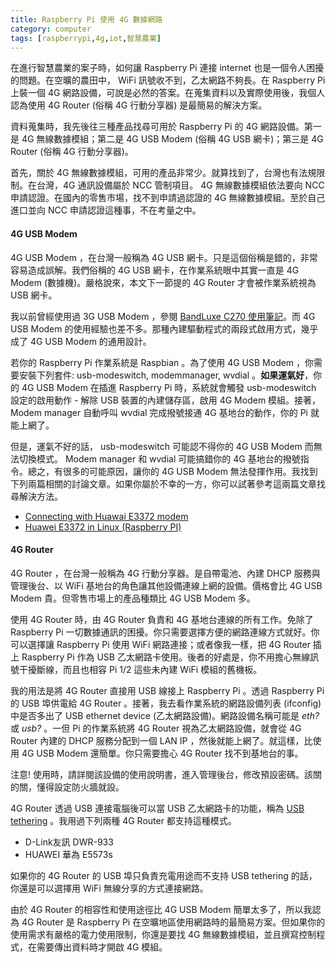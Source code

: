 ```yaml
---
title: Raspberry Pi 使用 4G 數據網路
category: computer
tags: [raspberrypi,4g,iot,智慧農業]
---
```


在進行智慧農業的案子時，如何讓 Raspberry Pi 連接 internet 也是一個令人困擾的問題。在空曠的農田中， WiFi 訊號收不到，乙太網路不夠長。在 Raspberry Pi 上裝一個 4G 網路設備，可說是必然的答案。在蒐集資料以及實際使用後，我個人認為使用 4G Router (俗稱 4G 行動分享器) 是最簡易的解決方案。

<!--more-->

資料蒐集時，我先後往三種產品找尋可用於 Raspberry Pi 的 4G 網路設備。第一是 4G 無線數據模組；第二是 4G USB Modem (俗稱 4G USB 網卡)；第三是 4G Router (俗稱 4G 行動分享器)。

首先，關於 4G 無線數據模組，可用的產品非常少。就算找到了，台灣也有法規限制。在台灣，4G 通訊設備屬於 NCC 管制項目。 4G 無線數據模組依法要向 NCC 申請認證。在國內的零售市場，找不到申請過認證的 4G 無線數據模組。至於自己進口並向 NCC 申請認證這種事，不在考量之中。

#### 4G USB Modem

4G USB Modem ，在台灣一般稱為 4G USB 網卡。只是這個俗稱是錯的，非常容易造成誤解。我們俗稱的 4G USB 網卡，在作業系統眼中其實一直是 4G Modem (數據機)。嚴格說來，本文下一節提的 4G Router 才會被作業系統視為 USB 網卡。

我以前曾經使用過 3G USB Modem ，參閱 [BandLuxe C270 使用筆記](http://rocksaying.tw/archives/15987847.html)。而 4G USB Modem 的使用經驗也差不多。那種內建驅動程式的兩段式啟用方式，幾乎成了 4G USB Modem 的通用設計。

若你的 Raspberry Pi 作業系統是 Raspbian 。為了使用 4G USB Modem ，你需要安裝下列套件: usb-modeswitch, modemmanager, wvdial 。**如果運氣好**，你的 4G USB Modem 在插進 Raspberry Pi 時，系統就會觸發 usb-modeswitch 設定的啟用動作 - 解除 USB 裝置的內建儲存區，啟用 4G Modem 模組。接著， Modem manager 自動呼叫 wvdial 完成撥號接通 4G 基地台的動作，你的 Pi 就能上網了。

但是，運氣不好的話， usb-modeswitch 可能認不得你的 4G USB Modem 而無法切換模式。 Modem manager 和 wvdial 可能搞錯你的 4G 基地台的撥號指令。總之，有很多的可能原因，讓你的 4G USB Modem 無法發揮作用。我找到下列兩篇相關的討論文章。如果你屬於不幸的一方，你可以試著參考這兩篇文章找尋解決方法。

* [Connecting with Huawai E3372 modem](https://www.raspberrypi.org/forums/viewtopic.php?t=101582)
* [Huawei E3372 in Linux (Raspberry PI)](http://nvdcstuff.blogspot.tw/2015/04/huawei-e3372-in-linux-raspberry-pi.html)

#### 4G Router

4G Router ，在台灣一般稱為 4G 行動分享器。是自帶電池、內建 DHCP 服務與管理後台、以 WiFi 基地台的角色讓其他設備連線上網的設備。價格會比 4G USB Modem 貴。但零售市場上的產品種類比 4G USB Modem 多。

使用 4G Router 時，由 4G Router 負責和 4G 基地台連線的所有工作。免除了 Raspberry Pi 一切數據通訊的困擾。你只需要選擇方便的網路連線方式就好。你可以選擇讓 Raspberry Pi 使用 WiFi 網路連接；或者像我一樣，把  4G Router 插上 Raspberry Pi 作為 USB 乙太網路卡使用。後者的好處是，你不用擔心無線訊號干擾斷線，而且也相容 Pi 1/2 這些未內建 WiFi 模組的舊機板。

我的用法是將 4G Router 直接用 USB 線接上 Raspberry Pi 。透過 Raspberry Pi 的 USB 埠供電給 4G Router 。接著，我去看作業系統的網路設備列表 (ifconfig) 中是否多出了 USB ethernet device (乙太網路設備)。網路設備名稱可能是 *eth?* 或 *usb?* 。一但 Pi 的作業系統將 4G Router 視為乙太網路設備，就會從 4G Router 內建的 DHCP 服務分配到一個 LAN IP ，然後就能上網了。就這樣，比使用 4G USB Modem 還簡單。你只需要擔心 4G Router 找不到基地台的事。

注意! 使用時，請詳閱該設備的使用說明書，進入管理後台，修改預設密碼。該關的關，懂得設定防火牆就設。

4G Router 透過 USB 連接電腦後可以當 USB 乙太網路卡的功能，稱為 [USB tethering](https://zh.wikipedia.org/wiki/Tethering) 。我用過下列兩種 4G Router 都支持這種模式。

* D-Link友訊 DWR-933
* HUAWEI 華為 E5573s

如果你的 4G Router 的 USB 埠只負責充電用途而不支持 USB tethering 的話，你還是可以選擇用 WiFi 無線分享的方式連接網路。

由於 4G Router 的相容性和使用途徑比 4G USB Modem 簡單太多了，所以我認為 4G Router 是 Raspberry Pi 在空曠地區使用網路時的最簡易方案。但如果你的使用需求有嚴格的電力使用限制，你還是要找 4G 無線數據模組，並且撰寫控制程式，在需要傳出資料時才開啟 4G 模組。
